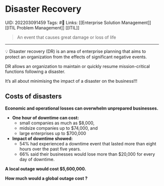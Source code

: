 # Disaster Recovery
UID: 202203091459
Tags: #🌲 
Links: [[Enterprise Solution Management]][[ITIL Problem Management]] [[ITIL]]

> An event that causes great damage or loss of life
---
<aside>
💡 Disaster recovery (DR) is an area of enterprise planning that aims to protect an organization from the effects of significant negative events.

DR allows an organization to maintain or quickly resume mission-critical functions following a disaster.

</aside>

It’s all about minimising the impact of a disaster on the business!!!

## Costs of disasters

**Economic and operational losses can overwhelm unprepared businesses.**

- **One hour of downtime can cost:**
    - small companies as much as $8,000,
    - midsize companies up to $74,000, and
    - large enterprises up to $700,000
- **Impact of downtime showed:**
    - 54% had experienced a downtime event that lasted more than eight hours over the past five years.
    - 66% said their businesses would lose more than $20,000 for every day of downtime.

**A local outage would cost $5,600,000.**

**How much would a global outage cost ?**